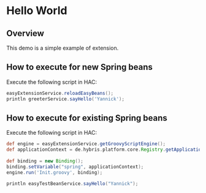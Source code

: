 # Hello World

## Overview
This demo is a simple example of extension.

## How to execute for new Spring beans
Execute the following script in HAC:

```groovy
easyExtensionService.reloadEasyBeans();
println greeterService.sayHello('Yannick');
```

## How to execute for existing Spring beans
Execute the following script in HAC:

```groovy
def engine = easyExtensionService.getGroovyScriptEngine();
def applicationContext = de.hybris.platform.core.Registry.getApplicationContext();
  
def binding = new Binding();
binding.setVariable("spring", applicationContext);
engine.run('Init.groovy', binding);

println easyTestBeanService.sayHello("Yannick");
```
